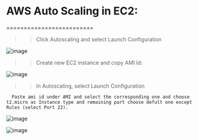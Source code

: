 # AWS Auto Scaling in EC2:
=========================


  >> Click Autoscaling and select Launch Configuration 

![image](https://user-images.githubusercontent.com/54719289/108523784-53e47580-72f4-11eb-906e-afb2db821f7b.png)

  >> Create new EC2 instance and copy AMI Id:
  
 ![image](https://user-images.githubusercontent.com/54719289/108524550-29df8300-72f5-11eb-8ff6-0a18a6a6698a.png)
 
  >> In Autoscaling, select Launch Configuration
  
      Paste ami id under AMI and select the corresponding one and choose t2.micro as Instance type and remaining part choose defult one except Rules (select Port 22).
      
 ![image](https://user-images.githubusercontent.com/54719289/108524959-9b1f3600-72f5-11eb-995d-7d8b46a2837f.png)
 
 ![image](https://user-images.githubusercontent.com/54719289/108525874-8b542180-72f6-11eb-9217-2a43389b8da4.png)  
  
